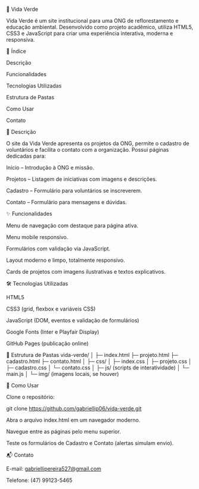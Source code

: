 🌿 Vida Verde

Vida Verde é um site institucional para uma ONG de reflorestamento e educação ambiental. Desenvolvido como projeto acadêmico, utiliza HTML5, CSS3 e JavaScript para criar uma experiência interativa, moderna e responsiva.

📌 Índice

Descrição

Funcionalidades

Tecnologias Utilizadas

Estrutura de Pastas

Como Usar

Contato

📝 Descrição

O site da Vida Verde apresenta os projetos da ONG, permite o cadastro de voluntários e facilita o contato com a organização. Possui páginas dedicadas para:

Início – Introdução à ONG e missão.

Projetos – Listagem de iniciativas com imagens e descrições.

Cadastro – Formulário para voluntários se inscreverem.

Contato – Formulário para mensagens e dúvidas.

✨ Funcionalidades

Menu de navegação com destaque para página ativa.

Menu mobile responsivo.

Formulários com validação via JavaScript.

Layout moderno e limpo, totalmente responsivo.

Cards de projetos com imagens ilustrativas e textos explicativos.

🛠 Tecnologias Utilizadas

HTML5

CSS3 (grid, flexbox e variáveis CSS)

JavaScript (DOM, eventos e validação de formulários)

Google Fonts (Inter e Playfair Display)

GitHub Pages (publicação online)

📁 Estrutura de Pastas
vida-verde/
│
├─ index.html
├─ projeto.html
├─ cadastro.html
├─ contato.html
│
├─ css/
│   ├─ index.css
│   ├─ projeto.css
│   ├─ cadastro.css
│   └─ contato.css
│
├─ js/           (scripts de interatividade)
│   └─ main.js
│
└─ img/          (imagens locais, se houver)

🚀 Como Usar

Clone o repositório:

git clone https://github.com/gabriellip06/vida-verde.git


Abra o arquivo index.html em um navegador moderno.

Navegue entre as páginas pelo menu superior.

Teste os formulários de Cadastro e Contato (alertas simulam envio).

📬 Contato

E-mail: gabriellipereira527@gmail.com

Telefone: (47) 99123-5465
